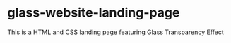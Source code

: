 # glass-website-landing-page
This is a HTML and CSS landing page featuring Glass Transparency Effect
